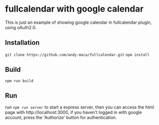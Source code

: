 # fullcalendar with google calendar
  This is just an example of showing google calendar in fullcalendar plugin, using oAuth2.0.  

## Installation
 `git clone https://github.com/andy-maca/fullcalendar.git`
 `npm install`
## Build
 `npm run build`
## Run
run `npm run server` to start a express server, then you can access the html page with http://localhost:3000, if you haven't logged in with google account, press the 'Authorize' button for authentication.
